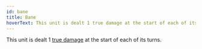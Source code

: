 ```yaml
---
id: bane
title: Bane
hoverText: This unit is dealt 1 true damage at the start of each of its turns.
---
```


This unit is dealt 1 [true damage](/docs/terms/other/true-damage) at the start of each of its turns.
